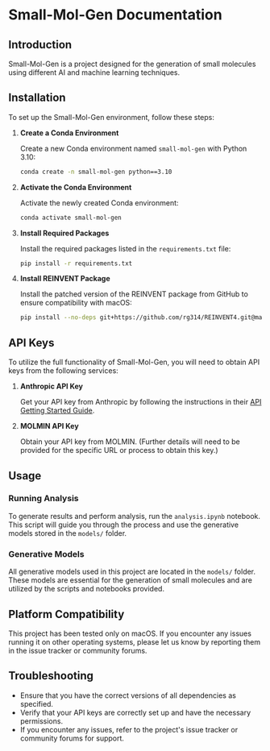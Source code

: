 # Small-Mol-Gen Documentation

## Introduction

Small-Mol-Gen is a project designed for the generation of small molecules using different AI and machine learning techniques.

## Installation

To set up the Small-Mol-Gen environment, follow these steps:

1. **Create a Conda Environment**

   Create a new Conda environment named `small-mol-gen` with Python 3.10:

   ```bash
   conda create -n small-mol-gen python==3.10
   ```

2. **Activate the Conda Environment**

   Activate the newly created Conda environment:

   ```bash
   conda activate small-mol-gen
   ```

3. **Install Required Packages**

   Install the required packages listed in the `requirements.txt` file:

   ```bash
   pip install -r requirements.txt
   ```

4. **Install REINVENT Package**

   Install the patched version of the REINVENT package from GitHub to ensure compatibility with macOS:

   ```bash
   pip install --no-deps git+https://github.com/rg314/REINVENT4.git@macos-bugfix-torch#egg=reinvent
   ```

## API Keys

To utilize the full functionality of Small-Mol-Gen, you will need to obtain API keys from the following services:

1. **Anthropic API Key**

   Get your API key from Anthropic by following the instructions in their [API Getting Started Guide](https://docs.anthropic.com/en/api/getting-started).

2. **MOLMIN API Key**

   Obtain your API key from MOLMIN. (Further details will need to be provided for the specific URL or process to obtain this key.)

## Usage

### Running Analysis

To generate results and perform analysis, run the `analysis.ipynb` notebook. This script will guide you through the process and use the generative models stored in the `models/` folder.

### Generative Models

All generative models used in this project are located in the `models/` folder. These models are essential for the generation of small molecules and are utilized by the scripts and notebooks provided.

## Platform Compatibility

This project has been tested only on macOS. If you encounter any issues running it on other operating systems, please let us know by reporting them in the issue tracker or community forums.

## Troubleshooting

- Ensure that you have the correct versions of all dependencies as specified.
- Verify that your API keys are correctly set up and have the necessary permissions.
- If you encounter any issues, refer to the project's issue tracker or community forums for support.
